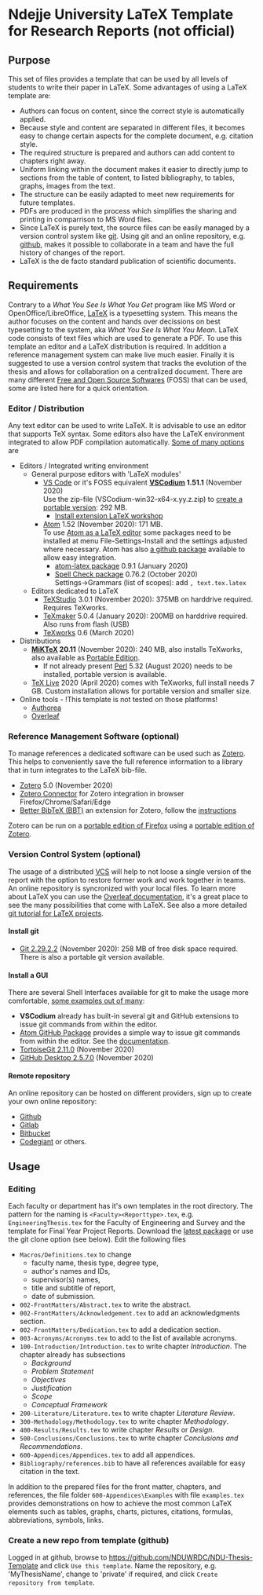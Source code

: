 # Ndejje University LaTeX Template for Research Reports (not official)

## Purpose
This set of files provides a template that can be used by all levels of students to write their paper in LaTeX.
Some advantages of using a LaTeX template are:
* Authors can focus on content, since the correct style is automatically applied.
* Because style and content are separated in different files, it becomes easy to change certain aspects for the complete document, e.g. citation style.
* The required structure is prepared and authors can add content to chapters right away.
* Uniform linking within the document makes it easier to directly jump to sections from the table of content, to listed bibliography, to tables, graphs, images from the text.
* The structure can be easily adapted to meet new requirements for future templates.
* PDFs are produced in the process which simplifies the sharing and printing in comparrison to MS Word files.
* Since LaTeX is purely text, the source files can be easily managed by a version control system like [git](https://git-scm.com/). Using git and an online repository, e.g. [github](https://github.com), makes it possible to collaborate in a team and have the full history of changes of the report.
* LaTeX is the de facto standard publication of scientific documents.

## Requirements
Contrary to a _What You See Is What You Get_ program like MS Word or OpenOffice/LibreOffice, [LaTeX](https://www.latex-project.org/) is a typesetting system. This means the author focuses on the content and hands over decissions on best typesetting to the system, aka _What You See Is What You Mean_. LaTeX code consists of text files which are used to generate a PDF. To use this template an editor and a LaTeX distribution is required. In addition a reference management system can make live much easier. Finally it is suggested to use a version control system that tracks the evolution of the thesis and allows for collaboration on a centralized document. There are many different [Free and Open Source Softwares](https://en.wikipedia.org/wiki/Free_and_open-source_software) (FOSS) that can be used, some are listed here for a quick orientation.
### Editor / Distribution
Any text editor can be used to write LaTeX. It is advisable to use an editor that supports TeX syntax. Some editors also have the LaTeX environment integrated to allow PDF compilation automatically. [Some of many options](https://alternativeto.net/software/texmakerx/) are
- Editors / Integrated writing environment
  - General purpose editors with 'LaTeX modules'
  	- [VS Code](https://code.visualstudio.com/) or it's FOSS equivalent __[VSCodium](https://vscodium.com/) 1.51.1__ (November 2020)\
	 Use the zip-file (VSCodium-win32-x64-x.yy.z.zip) to [create a portable version](https://code.visualstudio.com/docs/editor/portable): 292 MB.
	   - [Install extension LaTeX workshop](https://medium.com/@rcpassos/writing-latex-documents-in-visual-studio-code-with-latex-workshop-d9af6a6b2815)
	- [Atom](https://atom.io/) 1.52 (November 2020): 171 MB.\
	To use [Atom as a LaTeX editor](https://pwsmith.github.io/2020/05/30/setting-up-a-text-editor-for-LaTeX/) some packages need to be installed at menu File-Settings-Install and the settings adjusted where necessary. Atom has also [a github package](#install-a-gui) available to allow easy integration.
	    - [atom-latex package](https://atom.io/packages/atom-latex) 0.9.1 (January 2020)
	    - [Spell Check package](https://atom.io/packages/spell-check) 0.76.2 (October 2020)\
	    Settings->Grammars (list of scopes): add `, text.tex.latex`
  - Editors dedicated to LaTeX
	  - [TeXStudio](https://texstudio.org/) 3.0.1 (November 2020): 375MB on harddrive required. Requires TeXworks.
	  - [TeXmaker](https://www.xm1math.net/texmaker/) 5.0.4 (January 2020): 200MB on harddrive required. Also runs from flash (USB)
	  - [TeXworks](https://www.tug.org/texworks/) 0.6 (March 2020)
- Distributions
  - __[MiKTeX](https://miktex.org/) 20.11__ (November 2020): 240 MB, also installs TeXworks, also available as [Portable Edition](https://miktex.org/howto/portable-edition).
  	- If not already present [Perl](http://strawberryperl.com/releases.html) 5.32 (August 2020) needs to be installed, portable version is available.
  - [TeX Live](https://tug.org/texlive/) 2020 (April 2020) comes with TeXworks, full install needs 7 GB. Custom installation allows for portable version and smaller size.
- Online tools - !This template is not tested on those platforms!
  - [Authorea](https://www.authorea.com/)
  - [Overleaf](https://www.overleaf.com/)

### Reference Management Software (optional)
To manage references a dedicated software can be used such as [Zotero](https://www.zotero.org/). This helps to conveniently save the full reference information to a library that in turn integrates to the LaTeX bib-file.
- [Zotero](https://www.zotero.org/download/) 5.0 (November 2020)
- [Zotero Connector](https://www.zotero.org/download/) for Zotero integration in browser Firefox/Chrome/Safari/Edge
- [Better BibTeX (BBT)](https://retorque.re/zotero-better-bibtex/) an extension for Zotero, follow the [instructions](https://retorque.re/zotero-better-bibtex/installation/)

Zotero can be run on a [portable edition of Firefox](https://portableapps.com/apps/internet/firefox_portable) using a [portable edition of Zotero](https://github.com/pedrom34/ZoteroPortable/).

### Version Control System (optional)
The usage of a distributed [VCS](https://en.wikipedia.org/wiki/Distributed_version_control) will help to not loose a single version of the report with the option to restore former work and work together in teams. An online repository is syncronized with your local files.
To learn more about LaTeX you can use the [Overleaf documentation](https://www.overleaf.com/learn/latex/Main_Page), it's a great place to see the many possibilities that come with LaTeX. See  also a more detailed [git tutorial for LaTeX projects](https://www.desy.de/~bargheer/gitintro/git.html).

#### Install git
* [Git 2.29.2.2](https://git-scm.com/downloads) (November 2020): 258 MB of free disk space required. There is also a portable git version available.

#### Install a GUI
There are several Shell Interfaces available for git to make the usage more comfortable, [some examples out of many](https://git-scm.com/download/gui/windows):
* __VSCodium__ already has built-in several git and GitHub extensions to issue git commands from within the editor.
* [Atom GitHub Package](https://atom.io/packages/github) provides a simple way to issue git commands from within the editor. See the [documentation](https://flight-manual.atom.io/using-atom/sections/github-package/).
* [TortoiseGit 2.11.0](https://tortoisegit.org/) (November 2020)
* [GitHub Desktop 2.5.7.0](https://desktop.github.com/) (November 2020)

#### Remote repository
An online repository can be hosted on different providers, sign up to create your own online repository:
* [Github](https://github.com/)
* [Gitlab](https://about.gitlab.com/)
* [Bitbucket](https://bitbucket.org/product)
* [Codegiant](https://codegiant.io/home) or others.

## Usage
### Editing
Each faculty or department has it's own templates in the root directory. The pattern for the naming is `<Faculty><Reporttype>.tex`, e.g. `EngineeringThesis.tex` for the Faculty of Engineering and Survey and the template for Final Year Project Reports.
Download the [latest package](https://github.com/orgs/NDUWRDC/packages?repo_name=NDU-Thesis-Template) or use the git clone option (see below).
Edit the following files
* `Macros/Definitions.tex` to change
  * faculty name, thesis type, degree type,
  * author's names and IDs,
  * supervisor(s) names,
  * title and subtitle of report,
  * date of submission.
* `002-FrontMatters/Abstract.tex` to write the abstract.
* `002-FrontMatters/Acknowledgement.tex` to add an acknowledgments section.
* `002-FrontMatters/Dedication.tex` to add a dedication section.
* `003-Acronyms/Acronyms.tex` to add to the list of available acronyms.
* `100-Introduction/Introduction.tex` to write chapter *Introduction*. The chapter already has subsections
  * *Background*
  * *Problem Statement*
  * *Objectives*
  * *Justification*
  * *Scope*
  * *Conceptual Framework*
* `200-Literature/Literature.tex` to write chapter *Literature Review*.
* `300-Methodology/Methodology.tex` to write chapter *Methodology*.
* `400-Results/Results.tex` to write chapter *Results* or *Design*.
* `500-Conclusions/Conclusions.tex` to write chapter *Conclusions and Recommendations*.
* `600-Appendices/Appendices.tex` to add all appendices.
* `Bibliography/references.bib` to have all references available for easy citation in the text.

In addition to the prepared files for the front matter, chapters, and references, the file folder `600-Appendices\Examples` with file `examples.tex` provides demonstrations on how to achieve the most common LaTeX elements such as tables, graphs, charts, pictures, citations, formulas, abbreviations, symbols, links.

### Create a new repo from template (github)
Logged in at github, browse to https://github.com/NDUWRDC/NDU-Thesis-Template and click `Use this template`.
Name the repository, e.g. 'MyThesisName', change to 'private' if required, and click `Create repository from template`.
